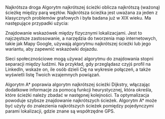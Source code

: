 Najkrótsza droga
Algorytm najkrótszej ścieżki oblicza najkrótszą (ważoną) ścieżkę między parą węzłów. Najkrótsza ścieżka jest uważana za jeden z klasycznych problemów grafowych i była badana już w XIX wieku. Ma następujące przypadki użycia:

Znajdowanie wskazówek między fizycznymi lokalizacjami. Jest to najczęstsze zastosowanie, a narzędzia do tworzenia map internetowych, takie jak Mapy Google, używają algorytmu najkrótszej ścieżki lub jego wariantu, aby zapewnić wskazówki dojazdu.

Sieci społecznościowe mogą używać algorytmu do znajdowania stopni separacji między ludźmi. Na przykład, gdy przeglądasz czyjś profil na LinkedIn, wskaże on, ile osób dzieli Cię na wykresie połączeń, a także wyświetli listę Twoich wzajemnych powiązań.

Algorytm A* poprawia algorytm najkrótszej ścieżki Dijkstry, włączając dodatkowe informacje za pomocą funkcji heurystycznej, która określa, które ścieżki należy zbadać w następnej kolejności. Ta optymalizacja powoduje szybsze znajdowanie najkrótszych ścieżek. Algorytm A* może być użyty do znalezienia najkrótszych ścieżek pomiędzy pojedynczymi parami lokalizacji, gdzie znane są współrzędne GPS.